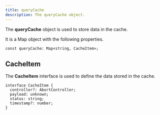 ```yaml
---
title: queryCache
description: The queryCache object.
---
```


The **queryCache** object is used to store data in the cache.

It is a Map object with the following properties.

```tsx
const queryCache: Map<string, CacheItem>;
```

## CacheItem

The **CacheItem** interface is used to define the data stored in the cache.

```tsx
interface CacheItem {
  controller?: AbortController;
  payload: unknown;
  status: string;
  timestamp?: number;
}
```